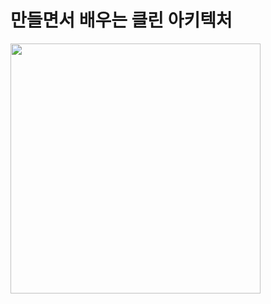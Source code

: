 # 만들면서 배우는 클린 아키텍처

<img src="https://user-images.githubusercontent.com/19742896/194754016-a0177323-31f9-43df-9daf-463d838a8caa.png" width="400"/>
